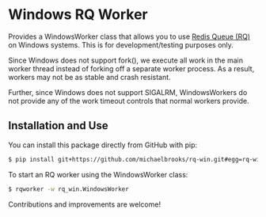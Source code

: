 Windows RQ Worker
======

Provides a WindowsWorker class that allows you to use
[Redis Queue (RQ)](https://github.com/nvie/rq) on Windows systems.
This is for development/testing purposes only.

Since Windows does not support fork(), we execute all work in the main
worker thread instead of forking off a separate worker process.
As a result, workers may not be as stable and crash resistant.

Further, since Windows does not support SIGALRM, WindowsWorkers
do not provide any of the work timeout controls that normal workers provide.

Installation and Use
-----------

You can install this package directly from GitHub with pip:

```bash
$ pip install git+https://github.com/michaelbrooks/rq-win.git#egg=rq-win
```

To start an RQ worker using the WindowsWorker class:

```bash
$ rqworker -w rq_win.WindowsWorker
```

Contributions and improvements are welcome!
